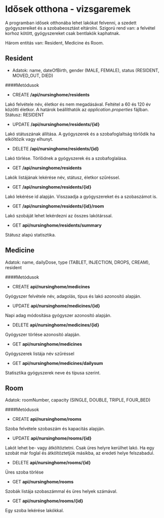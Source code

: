 # Idősek otthona - vizsgaremek

A programban idősek otthonába lehet lakókat felvenni, a szedett gyógyszereiket és a szobabeosztást eltárolni.
Szigorú rend van: a felvétel korhoz kötött, gyógyszereket csak bentlakók kaphatnak.

Három entitás van: Resident, Medicine és Room.

## Resident

* Adatok: name, dateOfBirth, gender (MALE, FEMALE), status (RESIDENT, MOVED_OUT, DIED)

####Metódusok

- CREATE **/api/nursinghome/residents**

Lakó felvétele név, életkor és nem megadásával. Feltétel a 60 és 120 év közötti életkor. A határok beállíthatók az *application.properties* fájlban. Státusz: RESIDENT

- UPDATE **/api/nursinghome/residents/{id}**

Lakó státuszának állítása. A gyógyszerek és a szobafoglaltság törlődik ha elköltözik vagy elhunyt.

- DELETE **/api/nursinghome/residents/{id}**

Lakó törlése. Törlődnek a gyógyszerek és a szobafoglalása.

- GET **/api/nursinghome/residents**

Lakók listájának lekérése név, státusz, életkor szűréssel.

- GET **/api/nursinghome/residents/{id}**

Lakó lekérése id alapján. Visszaadja a gyógyszereket és a szobaszámot is.

- GET **/api/nursinghome/residents/{id}/room**

Lakó szobáját lehet lekérdezni az összes lakótárssal.

- GET **api/nursinghome/residents/summary**

Státusz alapú statisztika.


## Medicine

Adatok: name, dailyDose, type (TABLET, INJECTION, DROPS, CREAM), resident

####Metódusok

- CREATE **api/nursinghome/medicines**

Gyógyszer felvétele név, adagolás, típus és lakó azonosító alapján.

- UPDATE **api/nursinghome/medicines/{id}**

Napi adag módosítása gyógyszer azonosító alapján.

- DELETE **api/nursinghome/medicines/{id}**

Gyógyszer törlése azonosító alapján.

- GET **api/nursinghome/medicines**

Gyógyszerek listája név szűréssel

- GET **api/nursinghome/medicines/dailysum**

Statisztika gyógyszerek neve és típusa szerint.

## Room

Adatok: roomNumber, capacity (SINGLE, DOUBLE, TRIPLE, FOUR_BED)

####Metódusok

- CREATE **api/nursinghome/rooms**

Szoba felvétele szobaszám és kapacitás alapján.

- UPDATE **api/nursinghome/rooms/{id}**

Lakót lehet be- vagy átköltöztetni. Csak üres helyre kerülhet lakó. Ha egy szobát már foglal és átköltöztetjük másikba, az eredeti helye felszabadul.

- DELETE **api/nursinghome/rooms/{id}**

Üres szoba törlése

- GET **api/nursinghome/rooms**

Szobák listája szobaszámmal és üres helyek számával.

- GET **api/nursinghome/rooms/{id}**

Egy szoba lekérése lakókkal.
